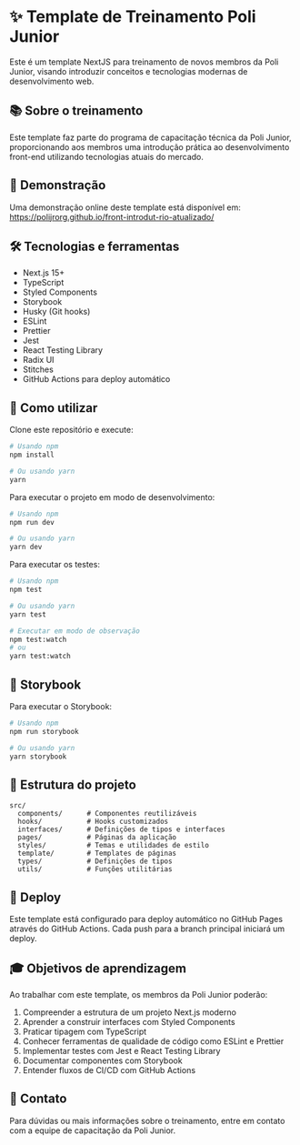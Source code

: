 # ✨ Template de Treinamento Poli Junior

Este é um template NextJS para treinamento de novos membros da Poli Junior, visando introduzir conceitos e tecnologias modernas de desenvolvimento web.

## 📚 Sobre o treinamento

Este template faz parte do programa de capacitação técnica da Poli Junior, proporcionando aos membros uma introdução prática ao desenvolvimento front-end utilizando tecnologias atuais do mercado.

## 🔎 Demonstração

Uma demonstração online deste template está disponível em:  https://polijrorg.github.io/front-introdut-rio-atualizado/

## 🛠️ Tecnologias e ferramentas

- Next.js 15+
- TypeScript
- Styled Components
- Storybook
- Husky (Git hooks)
- ESLint
- Prettier
- Jest
- React Testing Library
- Radix UI
- Stitches
- GitHub Actions para deploy automático

## 🧿 Como utilizar

Clone este repositório e execute:

```bash
# Usando npm
npm install

# Ou usando yarn
yarn
```

Para executar o projeto em modo de desenvolvimento:

```bash
# Usando npm
npm run dev

# Ou usando yarn
yarn dev
```

Para executar os testes:

```bash
# Usando npm
npm test

# Ou usando yarn
yarn test

# Executar em modo de observação
npm test:watch
# ou
yarn test:watch
```

## 📕 Storybook

Para executar o Storybook:

```bash
# Usando npm
npm run storybook

# Ou usando yarn
yarn storybook
```

## 📁 Estrutura do projeto

```
src/
  components/      # Componentes reutilizáveis
  hooks/           # Hooks customizados
  interfaces/      # Definições de tipos e interfaces
  pages/           # Páginas da aplicação
  styles/          # Temas e utilidades de estilo
  template/        # Templates de páginas
  types/           # Definições de tipos
  utils/           # Funções utilitárias
```

## 🚀 Deploy

Este template está configurado para deploy automático no GitHub Pages através do GitHub Actions. Cada push para a branch principal iniciará um deploy.

## 🎓 Objetivos de aprendizagem

Ao trabalhar com este template, os membros da Poli Junior poderão:

1. Compreender a estrutura de um projeto Next.js moderno
2. Aprender a construir interfaces com Styled Components
3. Praticar tipagem com TypeScript
4. Conhecer ferramentas de qualidade de código como ESLint e Prettier
5. Implementar testes com Jest e React Testing Library
6. Documentar componentes com Storybook
7. Entender fluxos de CI/CD com GitHub Actions

## 👥 Contato

Para dúvidas ou mais informações sobre o treinamento, entre em contato com a equipe de capacitação da Poli Junior.
